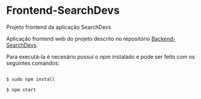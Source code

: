 # Frontend-SearchDevs
Projeto frontend da aplicação SearchDevs

Aplicação frontend web do projeto descrito no repositório <a href="https://github.com/guilhermeDTNA/Backend-SearchDevs">Backend-SearchDevs</a>.

Para executá-la é necesário possui o npm instalado e pode ser feito com os seguintes comandos: 

```console

$ sudo npm install

$ npm start

```
